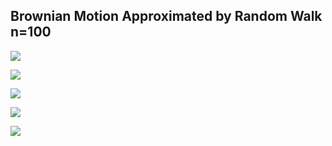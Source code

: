 ## Brownian Motion Approximated by Random Walk n=100

![](https://github.com/yakeen15/amps/blob/9ade466bcc5835dc692b1c5d5834976e9d3913a4/financial%20mathematics/random%20bs.png)

![](https://github.com/yakeen15/amps/blob/f4c8cca5b7f14a339f818add85159340c4bbc738/financial%20mathematics/random%20walk.png)

![](https://github.com/yakeen15/amps/blob/0650aa7480063177952ccf0c38c098c446c59181/financial%20mathematics/random%20walk%20(2).png)

![](https://github.com/yakeen15/amps/blob/0650aa7480063177952ccf0c38c098c446c59181/financial%20mathematics/random%20walk%20(3).png)

![](https://github.com/yakeen15/amps/blob/0650aa7480063177952ccf0c38c098c446c59181/financial%20mathematics/random%20walk%20(4).png)
